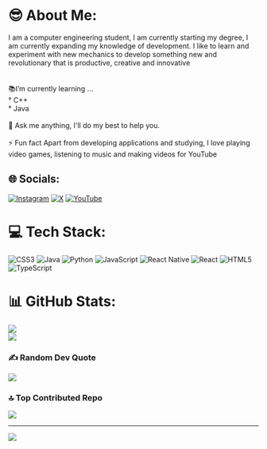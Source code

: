 # 😎 About Me:
I am a computer engineering student, I am currently starting my degree, I am currently expanding my knowledge of development. I like to learn and experiment with new mechanics to develop something new and revolutionary that is productive, creative and innovative<br><br><br>📚I’m currently learning ...<br>     ° C++<br>     ° Java<br><br>💬 Ask me anything, I'll do my best to help you.<br><br>⚡ Fun fact Apart from developing applications and studying, I love playing video games, listening to music and making videos for YouTube


## 🌐 Socials:
[![Instagram](https://img.shields.io/badge/Instagram-%23E4405F.svg?logo=Instagram&logoColor=white)](https://instagram.com/marcegonzn) [![X](https://img.shields.io/badge/X-black.svg?logo=X&logoColor=white)](https://x.com/marcegonz19) [![YouTube](https://img.shields.io/badge/YouTube-%23FF0000.svg?logo=YouTube&logoColor=white)](https://youtube.com/@marcegonz19) 

# 💻 Tech Stack:
![CSS3](https://img.shields.io/badge/css3-%231572B6.svg?style=for-the-badge&logo=css3&logoColor=white) ![Java](https://img.shields.io/badge/java-%23ED8B00.svg?style=for-the-badge&logo=openjdk&logoColor=white)  ![Python](https://img.shields.io/badge/python-3670A0?style=for-the-badge&logo=python&logoColor=ffdd54) ![JavaScript](https://img.shields.io/badge/javascript-%23323330.svg?style=for-the-badge&logo=javascript&logoColor=%23F7DF1E) ![React Native](https://img.shields.io/badge/react_native-%2320232a.svg?style=for-the-badge&logo=react&logoColor=%2361DAFB) ![React](https://img.shields.io/badge/react-%2320232a.svg?style=for-the-badge&logo=react&logoColor=%2361DAFB) ![HTML5](https://img.shields.io/badge/html5-%23E34F26.svg?style=for-the-badge&logo=html5&logoColor=white) ![TypeScript](https://img.shields.io/badge/typescript-%23007ACC.svg?style=for-the-badge&logo=typescript&logoColor=white)
# 📊 GitHub Stats:
![](https://github-readme-stats.vercel.app/api?username=Marceagonzn&theme=highcontrast&hide_border=true&include_all_commits=false&count_private=true)<br/>
![](https://github-readme-stats.vercel.app/api/top-langs/?username=Marceagonzn&theme=highcontrast&hide_border=true&include_all_commits=false&count_private=true&layout=compact)

### ✍️ Random Dev Quote
![](https://quotes-github-readme.vercel.app/api?type=horizontal&theme=dark)

### 🔝 Top Contributed Repo
![](https://github-contributor-stats.vercel.app/api?username=Marceagonzn&limit=5&theme=dark&combine_all_yearly_contributions=true)

---
[![](https://visitcount.itsvg.in/api?id=Marceagonzn&icon=0&color=0)](https://visitcount.itsvg.in)

<!-- Proudly created with GPRM ( https://gprm.itsvg.in ) -->
